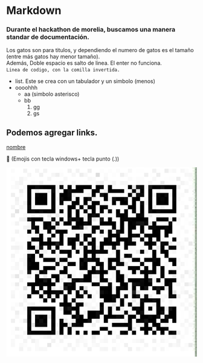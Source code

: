 # Markdown  
### Durante el hackathon de morelia, buscamos una manera standar de documentación.  
Los gatos son para titulos, y dependiendo el numero de gatos es el tamaño (entre más gatos hay menor tamaño).  
Además, Doble espacio es salto de linea. El enter no funciona.  
`Linea de codigo, con la comilla invertida.`  
  
  - list. Este se crea con un tabulador y un simbolo (menos)
  - oooohhh
    * aa (simbolo asterisco)
    * bb
      1. gg
      2. gs
  
## Podemos agregar links.  
[nombre](https://github.com/JairEsc/Mat_Apl_2/blob/main/ML_Neumonia.ipynb)  
  
👀 (Emojis con tecla windows+ tecla punto (.))  
  
![Aqui puedes encontrar mi curp](fig/QR_curp.PNG)

